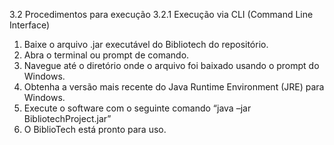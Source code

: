 3.2 Procedimentos para execução
3.2.1 Execução via CLI (Command Line Interface)
1.	Baixe o arquivo .jar executável do Bibliotech do repositório.
2.	Abra o terminal ou prompt de comando.
3.	Navegue até o diretório onde o arquivo foi baixado usando o prompt do Windows.
4.	Obtenha a versão mais recente do Java Runtime Environment (JRE) para Windows.
5.	Execute o software com o seguinte comando “java –jar BibliotechProject.jar” 
6.	O BiblioTech está pronto para uso.
